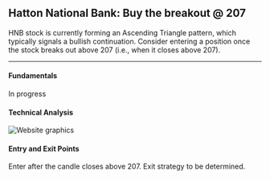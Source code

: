 ## Hatton National Bank: Buy the breakout @ 207

HNB stock is currently forming an Ascending Triangle pattern, which typically signals a bullish continuation. Consider entering a position once the stock breaks out above 207 (i.e., when it closes above 207).


---

#### Fundamentals
In progress

#### Technical Analysis

![Website graphics](https://github.com/stockpickslk/stockpickslk.github.io/assets/173802017/07af98f7-c6f9-4cd5-a560-1d69ab0ba68c)


#### Entry and Exit Points
Enter after the candle closes above 207. Exit strategy to be determined.

